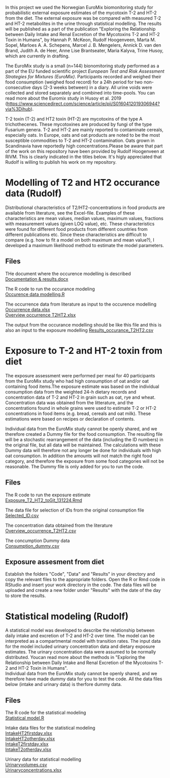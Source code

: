 In this project we used the Norwegian EuroMix biomonitoring study for probabilistic external exposure estimates of the mycotoxin T-2 and HT-2 from the diet. The external exposure was be compared with measured T-2 and HT-2 metabolites in the urine through statistical modelling. The results will be published as a part of the publication "Exploring the Relationship between Daily Intake and Renal Excretion of the Mycotoxins T-2 and HT-2 Toxin in Humans", by Hannah P. McKeon, Rudolf Hoogenveen, Marta M. Sopel, Marloes A. A. Schepens, Marcel J. B. Mengelers, Annick D. van den Brand, Judith A. de Heer, Anne Lise Brantseater, Maria Kalyva, Trine Husoy,   which are currently in drafting.

The EuroMix study is a small (n=144) bionomitoring study performed as a part of the EU funded scientific project *European Test and Risk Assessment Strategies for Mixtures (EuroMix)*. Participants recorded and weighed their food consumption (weighed food record) for a 24h period for two non-consecutive days (2-3 weeks between) in a diary. All urine voids were collected and stored separately and combined into time-pools. You can read more about the Euromix study in Husoy et al. 2019 (https://www.sciencedirect.com/science/article/pii/S0160412019306944?via%3Dihub). 

T-2 toxin (T-2) and HT2 toxin (HT-2) are mycotoxins of the type A trichothecenes. These mycotoxines are produced by fungi of the type Fusarium genera. T-2 and HT-2 are mainly reported to contaminate cereals, especially oats. In Europe, oats and oat products are noted to be the most susceptible commodities to T-2 and HT-2 contamination. Oats grown in Scandinavia have reportedly high concentrations.Please be aware that part of the work on this repository have been provided by Rudolf Hoogenveen at RIVM. This is clearly indicated in the titles below. It's higly appreciated that Rudolf is willing to publish his work on my repository.


# Modelling of T2 and HT2 occurance data (Rudolf)

Distributional characteristics of T2/HT2-concentrations in food products are available from literature, see the Excel-file. Examples of these characteristics are mean values, median values, maximum values, fractions with measurement values (given LOQ value), etc. These characteristics were found for different food products from different countries from different publications etc. Since these characteristics are difficult to compare (e.g. how to fit a model on both maximum and mean value?), I developed a maximum likelihood method to estimate the model parameters.

## Files

THe document where the occurence modelling is described  
[Documentation & results.docx](https://github.com/TrineHusoy/Exposure_T2_HT2/blob/main/Documentation%20%26%20results.docx)

The R code to run the occurance modeling  
[Occurence data modelling.R](https://github.com/TrineHusoy/Exposure_T2_HT2/blob/main/Code/Occurence%20data%20modelling.R)

The occurrence data from literature as input to the occurence modelling  
[Occurrence data.xlsx](https://github.com/TrineHusoy/Exposure_T2_HT2/blob/main/Data/Occurrence%20data.xlsx)  
[Overview occurrence T2HT2.xlsx](https://github.com/TrineHusoy/Exposure_T2_HT2/blob/main/Data/Overview%20occurrence%20T2HT2.xlsx)

The output from the occurance modelling should be like this file and this is also an input to the exposure modelling
[Results_occurance_T2HT2.csv](https://github.com/TrineHusoy/Exposure_T2_HT2/blob/main/Data/Results_occurance_T2HT2.csv)


# Exposure to T-2 and HT-2 toxin from diet


The exposure assessment were performed per meal for 40 participants from the EuroMix study who had high consumption of oat and/or oat containing food items.The exposure estimate was based on the individual consumption data from the weighted 24-h dietary records and concentration data of T-2 and HT-2 in grain such as oat, rye and wheat. Concentration data was obtained from the litterature, and the concentrations found in whole grains were used to estimate T-2 or HT-2 concentrations in food items (e.g. bread, cereals and oat milk). These estimations were based on recipes or declaration of contents.

Individual data from the EuroMix study cannot be openly shared, and we therefore created a Dummy file for the food consumption. The resulting file will be a stochastic rearrangement of the data (including the ID numbers) in the original file, but all data will be maintained. The calculations with these Dummy data will therefore not any longer be done for individuals with high oat consumption. In addition the amounts will not match the right food category, and therefore the exposure from some food categories will not be reasonable. The Dummy file is only added for you to run the code.

## Files
The R code to run the exposure estimate  
[Exposure_T2_HT2_toGit_131224.Rmd](https://github.com/TrineHusoy/Exposure_T2_HT2/blob/main/Code/Exposure_T2_HT2_toGit_131224.Rmd)

The data file for selection of IDs from the original consumption file  
[Selected_ID.csv](https://github.com/TrineHusoy/Exposure_T2_HT2/blob/main/Data/Selected_ID.csv)

The concentration data obtained from the literature  
[Overview_occurrence_T2HT2.csv](https://github.com/TrineHusoy/Exposure_T2_HT2/blob/main/Data/Overview_occurrence_T2HT2_131224.csv)

The concumption Dummy data  
[Consumption_dummy.csv](https://github.com/TrineHusoy/Exposure_T2_HT2/blob/main/Data/Consumption_dummy.csv)

## Exposure assesment from diet
Establish the folders "Code", "Data" and "Results" in your directory and copy the relevant files to the appropriate folders. Open the R or Rmd code in RStudio and insert your work directory in the code. The data files will be uploaded and create a new folder under "Results" with the date of the day to store the results. 


# Statistical modeling (Rudolf)

A statistical model was developed to describe the relationship between daily intake and excretion of T-2 and HT-2 over time. The model can be interpreted as a compartmental model with transition rates. The input data for the model included urinary concentration data and dietary exposure estimates. The urinary concentration data were assumed to be normally distributed. Youcan read more about the methods in "Exploring the Relationship between Daily Intake and Renal Excretion of the Mycotoxins T-2 and HT-2 Toxin in Humans".  
Individual data from the EuroMix study cannot be openly shared, and we therefore have made dummy data for you to test the code. All the data files below (intake and urinary data) is therfore dummy data. 

## Files

The R code for the statistical modeling  
[Statistical model.R](https://github.com/TrineHusoy/Exposure_T2_HT2/blob/main/Code/Statistical%20model.R)

Intake data files for the statistical modeling  
[IntakeHT2firstday.xlsx](https://github.com/TrineHusoy/Exposure_T2_HT2/blob/main/Data/IntakeHT2firstday.xlsx)  
[IntakeHT2otherday.xlsx](https://github.com/TrineHusoy/Exposure_T2_HT2/blob/main/Data/IntakeHT2otherday.xlsx)  
[IntakeT2firstday.xlsx](https://github.com/TrineHusoy/Exposure_T2_HT2/blob/main/Data/IntakeT2firstday.xlsx)  
[IntakeT2otherday.xlsx](https://github.com/TrineHusoy/Exposure_T2_HT2/blob/main/Data/IntakeT2otherday.xlsx)  

Urinary data for statistical modelling  
[Urinaryvolumes.csv](https://github.com/TrineHusoy/Exposure_T2_HT2/blob/main/Data/Urinaryvolumes.csv)  
[Urinaryconcentrations.xlsx](https://github.com/TrineHusoy/Exposure_T2_HT2/blob/main/Data/Urinaryconcentrations.xlsx)  






